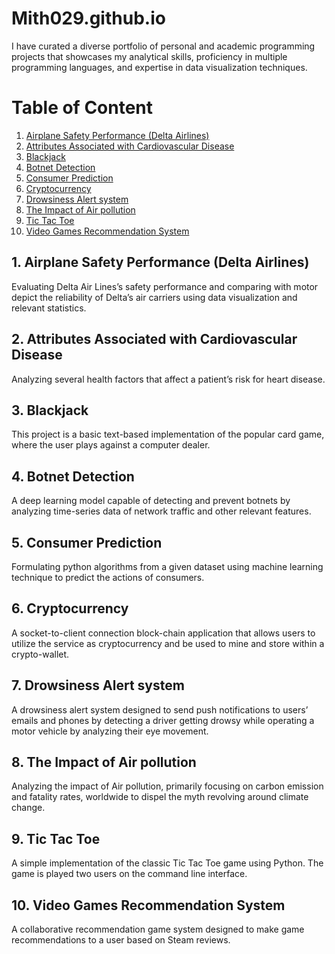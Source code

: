 # Mith029.github.io

I have curated a diverse portfolio of personal and academic programming projects that showcases my analytical skills, proficiency in multiple programming languages, and expertise in data visualization techniques.

# Table of Content

1.	[Airplane Safety Performance (Delta Airlines)](Airplane-Safety-Performance-(Delta-Airlines)/)
2.	[Attributes Associated with Cardiovascular Disease](Attributes-Associated-with-Cardiovascular-Disease/)
3.	[Blackjack](Blackjack/)
4.	[Botnet Detection](Botnet-Detection/)
5.	[Consumer Prediction](Consumer-Prediction/)
6.	[Cryptocurrency](Cryptocurrency/)
7.	[Drowsiness Alert system](Drowsiness-Alert-system/)
8.	[The Impact of Air pollution](The-Impact-of-Air-pollution/)
9.	[Tic Tac Toe](Tic-Tac-Toe/)
10.	[Video Games Recommendation System](Video-Games-Recommendation-System/)

## 1.	Airplane Safety Performance (Delta Airlines)
Evaluating Delta Air Lines’s safety performance and comparing with motor depict the reliability of Delta’s air carriers using data visualization and relevant statistics.

## 2.	Attributes Associated with Cardiovascular Disease
Analyzing several health factors that affect a patient’s risk for heart disease.

## 3.	Blackjack
This project is a basic text-based implementation of the popular card game, where the user plays against a computer dealer.

## 4.	Botnet Detection
A deep learning model capable of detecting and prevent botnets by analyzing time-series data of network traffic and other relevant features.

## 5.	Consumer Prediction
Formulating python algorithms from a given dataset using machine learning technique to predict the actions of consumers. 

## 6.	Cryptocurrency
A socket-to-client connection block-chain application that allows users to utilize the service as cryptocurrency and be used to mine and store within a crypto-wallet. 

## 7.	Drowsiness Alert system
A drowsiness alert system designed to send push notifications to users’ emails and phones by detecting a driver getting drowsy while operating a motor vehicle by analyzing their eye movement.

## 8.	The Impact of Air pollution
Analyzing the impact of Air pollution, primarily focusing on carbon emission and fatality rates, worldwide to dispel the myth revolving around climate change.

## 9.	Tic Tac Toe
A simple implementation of the classic Tic Tac Toe game using Python. The game is played two users on the command line interface.

## 10.	Video Games Recommendation System
A collaborative recommendation game system designed to make game recommendations to a user based on Steam reviews.

